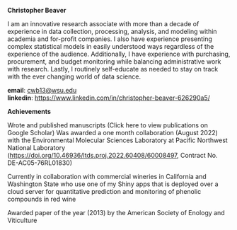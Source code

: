 **Christopher Beaver**

I am an innovative research associate with more than a decade of experience in data collection, processing, analysis, and modeling within academia and for-profit companies.  I also have experience presenting complex statistical models in easily understood ways regardless of the experience of the audience.  Additionally, I have experience with purchasing, procurement, and budget monitoring while balancing administrative work with research.   Lastly, I routinely self-educate as needed to stay on track with the ever changing world of data science.
  
**email**: cwb13@wsu.edu  
**linkedin**: https://www.linkedin.com/in/christopher-beaver-626290a5/

**Achievements**

Wrote and published manuscripts (Click here to view publications on Google Scholar)
Was awarded a one month collaboration (August 2022) with the Environmental Molecular Sciences Laboratory at Pacific Northwest National Laboratory (https://doi.org/10.46936/ltds.proj.2022.60408/60008497, Contract No. DE-AC05-76RL01830) 

Currently in collaboration with  commercial wineries in California and Washington State who use one of my Shiny apps that is deployed over a cloud server for quantitative prediction and monitoring of phenolic compounds in red wine

Awarded paper of the year (2013) by the American Society of Enology and Viticulture 
